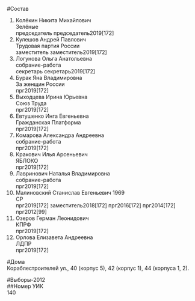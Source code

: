 #Состав  
1. Колёкин Никита Михайлович  
    Зелёные  
    председатель председатель2019[172]  
2. Кулешов Андрей Павлович  
    Трудовая партия России  
    заместитель заместитель2019[172]  
3. Логунова Ольга Анатольевна  
    собрание-работа  
    секретарь секретарь2019[172]  
4. Бурак Яна Владимировна  
    За женщин России  
    прг2019[172]  
5. Выходцева Ирина Юрьевна  
    Союз Труда  
    прг2019[172]  
6. Евтушенко Инга Евгеньевна  
    Гражданская Платформа  
    прг2019[172]  
7. Комарова Александра Андреевна  
    собрание-работа  
    прг2019[172]  
8. Кракович Илья Арсеньевич  
    ЯБЛОКО  
    прг2019[172]  
9. Лавринович Наталья Владимировна  
    собрание-работа  
    прг2019[172]  
10. Малиновский Станислав Евгеньевич 1969  
    СР  
    прг2019[172] заместитель2018[172] прг2016[172] прг2014[172] прг2012[99]  
11. Озеров Герман Леонидович  
    КПРФ  
    прг2019[172]  
12. Орлова Елизавета Андреевна  
    ЛДПР  
    прг2019[172]  
  
#Дома  
Кораблестроителей ул.,      40 (корпус 5), 42 (корпус 1), 44 (корпуса 1, 2).  
  
#Выборы-2012  
##Номер УИК  
140  
